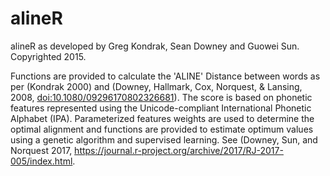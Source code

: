 # alineR
alineR as developed by Greg Kondrak, Sean Downey and Guowei Sun. Copyrighted 2015.

Functions are provided to calculate the 'ALINE' Distance between words as per (Kondrak 2000) and (Downey, Hallmark, Cox, Norquest, & Lansing, 2008, <doi:10.1080/09296170802326681>). The score is based on phonetic features represented using the Unicode-compliant International Phonetic Alphabet (IPA). Parameterized features weights are used to determine the optimal alignment and functions are provided to estimate optimum values using a genetic algorithm and supervised learning. See (Downey, Sun, and Norquest 2017, <https://journal.r-project.org/archive/2017/RJ-2017-005/index.html>.

